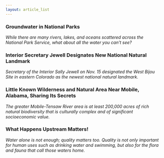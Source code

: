 ```yaml
---
layout: article_list
---
```


### Groundwater in National Parks
<em>While there are many rivers, lakes, and oceans scattered across the National Park Service, what about all the water you can’t see?</em>
### Interior Secretary Jewell Designates New National Natural Landmark
<em>Secretary of the Interior Sally Jewell on Nov. 15 designated the West Bijou Site in eastern Colorado as the newest national natural landmark.</em>
### Little Known Wilderness and Natural Area Near Mobile, Alabama, Sharing Its Secrets
<em>The greater Mobile-Tensaw River area is at least 200,000 acres of rich natural biodiversity that is culturally complex and of significant socioeconomic value.</em>
### What Happens Upstream Matters!
<em>Water alone is not enough; quality matters too. Quality is not only important for human uses such as drinking water and swimming, but also for the flora and fauna that call those waters home.</em>

